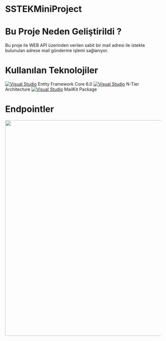 # SSTEKMiniProject

# Bu Proje Neden Geliştirildi ?

Bu proje ile WEB API üzerinden verilen sabit bir mail adresi ile istekte bulunulan adrese mail gönderme işlemi sağlanıyor.

# Kullanılan Teknolojiler

[![Visual Studio](https://img.shields.io/badge/--6C33AF?logo=visual%20studio)](https://visualstudio.microsoft.com/) Entity Framework Core 6.0
[![Visual Studio](https://img.shields.io/badge/--6C33AF?logo=visual%20studio)](https://visualstudio.microsoft.com/) N-Tier Architecture
[![Visual Studio](https://img.shields.io/badge/--6C33AF?logo=visual%20studio)](https://visualstudio.microsoft.com/) MailKit Package

# Endpointler

<img src="https://svgshare.com/i/xS3.svg" height="700" width="1200px">



